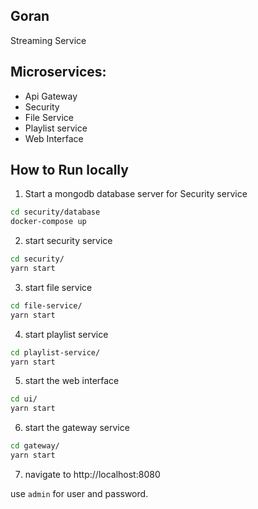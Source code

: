 ## Goran

Streaming Service

## Microservices:

- Api Gateway
- Security
- File Service
- Playlist service
- Web Interface

## How to Run locally

1. Start a mongodb database server for Security service

```sh
cd security/database
docker-compose up
```

2. start security service
```sh
cd security/
yarn start
```

3. start file service
```sh
cd file-service/
yarn start
```

4. start playlist service
```sh
cd playlist-service/
yarn start
```

5. start the web interface
```sh
cd ui/
yarn start
```

6. start the gateway service

```sh
cd gateway/
yarn start
```

7. navigate to http://localhost:8080

use `admin` for user and password.

